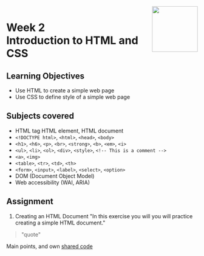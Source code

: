<a href="../">
  <img src="/img/Introduction_to_Back-End_Development_logo.avif" width="120" align="right">
</a>

# Week 2 <br> Introduction to HTML and CSS

## Learning Objectives
- Use HTML to create a simple web page
- Use CSS to define style of a simple web page

## Subjects covered
- HTML tag HTML element, HTML document
- `<!DOCTYPE html>`, `<html>`, `<head>`, `<body>`
- `<h1>`, `<h6>`, `<p>`, `<br>`, `<strong>`, `<b>`, `<em>`, `<i>`
- `<ul>`, `<li>`, `<ol>`, `<div>`, `<style>`, `<!-- This is a comment -->`
- `<a>`, `<img>`
- `<table>`, `<tr>`, `<td>`, `<th>`
- `<form>`, `<input>`, `<label>`, `<select>`, `<option>`
- DOM (Document Object Model)
- Web accessibility (WAI, ARIA)


## Assignment

1. Creating an HTML Document 
"In this exercise you will you will practice creating a simple HTML document."

>"quote"

Main points, and own [shared code](./code.language) 
